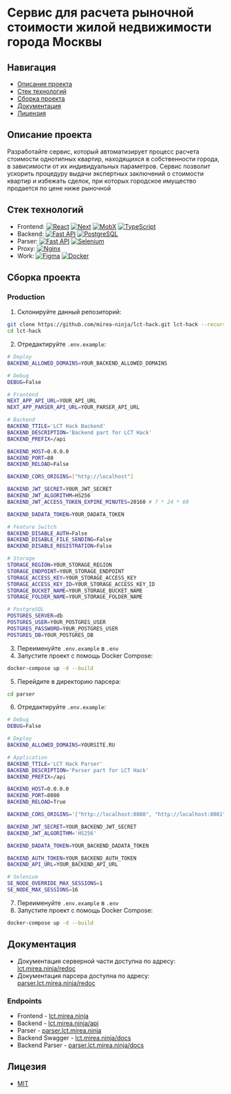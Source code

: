 # Сервис для расчета рыночной стоимости жилой недвижимости города Москвы

## Навигация

- [Описание проекта](#desc)
- [Стек технологий](#stack)
- [Сборка проекта](#launch)
- [Документация](#docs)
- [Лицензия](#license)

<a name="desc"></a>

## Описание проекта

Разработайте сервис, который автоматизирует процесс расчета стоимости однотипных квартир, находящихся в собственности города, в зависимости от их индивидуальных параметров. Сервис позволит ускорить процедуру выдачи экспертных заключений о стоимости квартир и избежать сделок, при которых городское имущество продается по цене ниже рыночной

<a name="stack"></a>

## Стек технологий

- Frontend:
  [![React](https://img.shields.io/badge/React-61DAFB?logo=react&logoColor=black)](https://reactjs.org/)
  [![Next](https://img.shields.io/badge/Next-FFF?logo=nextdotjs&logoColor=black)](https://nextjs.org/)
  [![MobX](https://img.shields.io/badge/Mobx-764ABC?logo=mobx&logoColor=white)](https://mobx.js.org/)
  [![TypeScript](https://img.shields.io/badge/TypeScript-3178C6?logo=typescript&logoColor=white)](https://www.typescriptlang.org/)
- Backend:
  [![Fast API](https://img.shields.io/badge/FastAPI-009485?logo=fastapi&logoColor=white)](https://fastapi.tiangolo.com/)
  [![PostgreSQL](https://img.shields.io/badge/PostgreSQL-4169E1?logo=postgresql&logoColor=white)](https://www.postgresql.org/)
- Parser:
  [![Fast API](https://img.shields.io/badge/FastAPI-009485?logo=fastapi&logoColor=white)](https://fastapi.tiangolo.com/)
  [![Selenium](https://img.shields.io/badge/Selenium-43B02A.svg?logo=selenium&logoColor=white)](https://www.selenium.dev/)
- Proxy:
  [![Nginx](https://img.shields.io/badge/Nginx-009639.svg?logo=nginx&logoColor=white)](https://nginx.org/)
- Work:
  [![Figma](https://img.shields.io/badge/Figma-F24E1E?logo=figma&logoColor=white)](https://www.figma.com/)
  [![Docker](https://img.shields.io/badge/Docker-%230db7ed.svg?logo=docker&logoColor=white)](https://www.docker.com/)

<a name="launch"></a>

## Сборка проекта

### Production

1. Склонируйте данный репозиторий:

```sh
git clone https://github.com/mirea-ninja/lct-hack.git lct-hack --recursive
cd lct-hack
```

2. Отредактируйте `.env.example`:

```sh
# Deploy
BACKEND_ALLOWED_DOMAINS=YOUR_BACKEND_ALLOWED_DOMAINS

# Debug
DEBUG=False

# Frontend
NEXT_APP_API_URL=YOUR_API_URL
NEXT_APP_PARSER_API_URL=YOUR_PARSER_API_URL

# Backend
BACKEND_TTILE='LCT Hack Backend'
BACKEND_DESCRIPTION='Backend part for LCT Hack'
BACKEND_PREFIX=/api

BACKEND_HOST=0.0.0.0
BACKEND_PORT=80
BACKEND_RELOAD=False

BACKEND_CORS_ORIGINS=["http://localhost"]

BACKEND_JWT_SECRET=Y0UR_JWT_SECRET
BACKEND_JWT_ALGORITHM=HS256
BACKEND_JWT_ACCESS_TOKEN_EXPIRE_MINUTES=20160 # 7 * 24 * 60

BACKEND_DADATA_TOKEN=Y0UR_DADATA_TOKEN

# Feature Switch
BACKEND_DISABLE_AUTH=False
BACKEND_DISABLE_FILE_SENDING=False
BACKEND_DISABLE_REGISTRATION=False

# Storage
STORAGE_REGION=Y0UR_STORAGE_REGION
STORAGE_ENDPOINT=Y0UR_STORAGE_ENDPOINT
STORAGE_ACCESS_KEY=Y0UR_STORAGE_ACCESS_KEY
STORAGE_ACCESS_KEY_ID=Y0UR_STORAGE_ACCESS_KEY_ID
STORAGE_BUCKET_NAME=Y0UR_STORAGE_BUCKET_NAME
STORAGE_FOLDER_NAME=Y0UR_STORAGE_FOLDER_NAME

# PostgreSQL
POSTGRES_SERVER=db
POSTGRES_USER=Y0UR_POSTGRES_USER
POSTGRES_PASSWORD=Y0UR_POSTGRES_USER
POSTGRES_DB=Y0UR_POSTGRES_DB
```

3. Переименуйте `.env.example` в `.env`
4. Запустите проект с помощь Docker Compose:

```sh
docker-compose up -d --build
```

5. Перейдите в директорию парсера:

```sh
cd parser
```

6. Отредактируйте `.env.example`:

```sh
# Debug
DEBUG=False

# Deploy
BACKEND_ALLOWED_DOMAINS=YOURSITE.RU

# Application
BACKEND_TTILE='LCT Hack Parser'
BACKEND_DESCRIPTION='Parser part for LCT Hack'
BACKEND_PREFIX=/api

BACKEND_HOST=0.0.0.0
BACKEND_PORT=8080
BACKEND_RELOAD=True

BACKEND_CORS_ORIGINS='["http://localhost:8080", "http://localhost:8081"]'

BACKEND_JWT_SECRET=YOUR_BACKEND_JWT_SECRET
BACKEND_JWT_ALGORITHM='HS256'

BACKEND_DADATA_TOKEN=YOUR_BACKEND_DADATA_TOKEN

BACKEND_AUTH_TOKEN=YOUR_BACKEND_AUTH_TOKEN
BACKEND_API_URL=YOUR_BACKEND_API_URL

# Selenium
SE_NODE_OVERRIDE_MAX_SESSIONS=1
SE_NODE_MAX_SESSIONS=16
```

7. Переименуйте `.env.example` в `.env`
8. Запустите проект с помощь Docker Compose:

```sh
docker-compose up -d --build
```

<a name="docs"></a>

## Документация

- Документация серверной части доступна по адресу: [lct.mirea.ninja/redoc](https://lct.mirea.ninja/redoc)
- Документация парсера доступна по адресу: [parser.lct.mirea.ninja/redoc](https://parser.lct.mirea.ninja/redoc)

### Endpoints

- Frontend - [lct.mirea.ninja](https://lct.mirea.ninja)
- Backend - [lct.mirea.ninja/api](https://lct.mirea.ninja/api)
- Parser - [parser.lct.mirea.ninja](https://parser.lct.mirea.ninja/api)
- Backend Swagger - [lct.mirea.ninja/docs](https://lct.mirea.ninja/docs)
- Backend Parser - [parser.lct.mirea.ninja/docs](https://parser.lct.mirea.ninja/docs)

<a name="license"></a>

## Лицезия

- [MIT](LICENSE)

